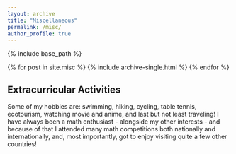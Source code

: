 ```yaml
---
layout: archive
title: "Miscellaneous"
permalink: /misc/
author_profile: true
---
```


{% include base_path %}


{% for post in site.misc %}
  {% include archive-single.html %}
{% endfor %}


Extracurricular Activities
--------------------------

Some of my hobbies are: swimming, hiking, cycling, table tennis, ecotourism, watching movie and anime, and last but not least traveling! I have always been a math enthusiast - alongside my other interests - and because of that I attended many math competitions both nationally and internationally, and, most importantly, got to enjoy visiting quite a few other countries!

